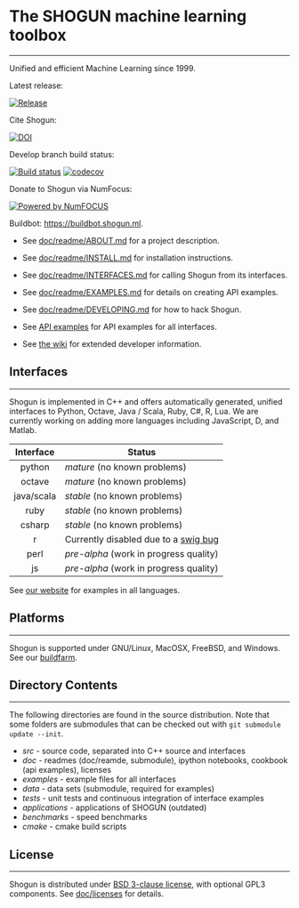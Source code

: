 # The SHOGUN machine learning toolbox
-------------------------------------

Unified and efficient Machine Learning since 1999.

Latest release:

[![Release](https://img.shields.io/github/release/shogun-toolbox/shogun.svg)](https://github.com/shogun-toolbox/shogun/releases/latest)

Cite Shogun:

[![DOI](https://zenodo.org/badge/1555094.svg)](https://zenodo.org/badge/latestdoi/1555094)

Develop branch build status:

[![Build status](https://dev.azure.com/shogunml/shogun/_apis/build/status/shogun-CI)](https://dev.azure.com/shogunml/shogun/_build/latest?definitionId=-1)
[![codecov](https://codecov.io/gh/shogun-toolbox/shogun/branch/develop/graph/badge.svg)](https://codecov.io/gh/shogun-toolbox/shogun)

Donate to Shogun via NumFocus:

[![Powered by NumFOCUS](https://img.shields.io/badge/powered%20by-NumFOCUS-orange.svg?style=flat&colorA=E1523D&colorB=007D8A)](http://numfocus.org)


Buildbot: https://buildbot.shogun.ml.

 * See [doc/readme/ABOUT.md](doc/readme/ABOUT.md) for a project description.
 * See [doc/readme/INSTALL.md](doc/readme/INSTALL.md) for installation instructions.
 * See [doc/readme/INTERFACES.md](doc/readme/INTERFACES.md) for calling Shogun from its interfaces.
 * See [doc/readme/EXAMPLES.md](doc/readme/EXAMPLES.md) for details on creating API examples.
 * See [doc/readme/DEVELOPING.md](doc/readme/DEVELOPING.md) for how to hack Shogun.
 
 * See [API examples](http://shogun.ml/examples) for API examples for all interfaces.
 * See [the wiki](https://github.com/shogun-toolbox/shogun/wiki/) for extended developer information.

## Interfaces
-------------

Shogun is implemented in C++ and offers automatically generated, unified interfaces to Python, Octave, Java / Scala, Ruby, C#, R, Lua. We are currently working on adding more languages including JavaScript, D, and Matlab.

|    Interface     |     Status                                                |
|:----------------:|-----------------------------------------------------------|
|python            | *mature* (no known problems)                              |
|octave            | *mature* (no known problems)                              |
|java/scala        | *stable* (no known problems)                              |
|ruby              | *stable* (no known problems)                              |
|csharp            | *stable* (no known problems)                              |
|r                 | Currently disabled due to a [swig bug](https://github.com/swig/swig/issues/1660) |
|perl              | *pre-alpha* (work in progress quality)                    |
|js                | *pre-alpha* (work in progress quality)                    |

See [our website](http://shogun.ml/examples) for examples in all languages.

## Platforms
------------

Shogun is supported under GNU/Linux, MacOSX, FreeBSD, and Windows.
See our [buildfarm](http://buildbot.shogun-toolbox.org/waterfall).

## Directory Contents
---------------------

The following directories are found in the source distribution.
Note that some folders are submodules that can be checked out with
`git submodule update --init`.

- *src* - source code, separated into C++ source and interfaces
- *doc* - readmes (doc/reamde, submodule), ipython notebooks, cookbook (api examples), licenses
- *examples* - example files for all interfaces
- *data* - data sets (submodule, required for examples)
- *tests* - unit tests and continuous integration of interface examples
- *applications* - applications of SHOGUN (outdated)
- *benchmarks* - speed benchmarks
- *cmake* - cmake build scripts

## License
----------
Shogun is distributed under [BSD 3-clause license](doc/license/LICENSE.md), with
optional GPL3 components.
See [doc/licenses](doc/license) for details.

